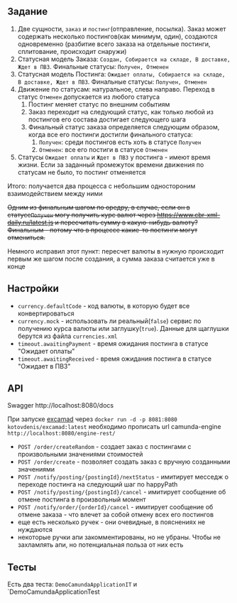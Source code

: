 ## Задание
1. Две сущности, `заказ` и `постинг`(отправление, посылка). Заказ может содержать несколько постингов(как минимум, один), создаются одновременно (разбитие всего заказа на отдельные постинги, сплитование, происходит снаружи)
2. Статусная модель Заказа: `Создан, Собирается на складе, В доставке, Ждет в ПВЗ`. Финальные статусы: `Получен, Отменен`
3. Статусная модель Постинга: `Ожидает оплаты, Собирается на складе, В доставке, Ждет в ПВЗ`. Финальные статусы: `Получен, Отменен`
4. Движение по статусам: натуральное, слева направо. Переход в статус `Отменен` допускается из любого статуса
   1. Постинг меняет статус по внешним событиям
   2. Заказ переходит на следующий статус, как только любой из постингов его состава достигает следующего шага
   3. Финальный статус заказа определяется следующим образом, когда все его постинги достигли финального статуса:
      1. `Получен`: среди постингов есть хоть в статусе `Получен`
      2. `Отменен`: все его постиги в статусе `Отменен`
5. Статусы `Ожидает оплаты` и `Ждет в ПВЗ` у постинга - имеют время жизни. Если за заданный промежуток времени движения по статусам не было, то постинг отменяется
   

Итого: получается два процесса с небольшим одностороним взаимодействием между ними


~~Одним из финальным шагом по оредру, в случае, если он в статусе`Получен` могу получить курс валют через https://www.cbr-xml-daily.ru/latest.js и пересчитать сумму в какую-нибудь валюту? Финальным - потому что в процессе какие-то постинги могут отмениться.~~

Немного исправил этот пункт: пересчет валюты в нужную происходит первым же шагом после создания, а сумма заказа считается уже в конце

## Настройки
 * `currency.defaultCode` - код валюты, в которую будет все конвертироваться
 * `currency.mock` - использовать ли реальный(`false`) сервис по получению курса валюты или заглушку(`true`). Данные для щаглушки берутся из файла `currencies.xml`  
 * `timeout.awaitingPayment` - время ожидания постинга в статусе "Ожидает оплаты"
 * `timeout.awaitingReceived` - время ожидания постинга в статусе "Ожидает в ПВЗ"

## API
Swagger http://localhost:8080/docs

При запуске [excamad](https://github.com/KotskinKotskin/camunda-excamad) через 
`docker run -d -p 8081:8080 kotovdenis/excamad:latest` необходимо прописать url camunda-engine `http://localhost:8080/engine-rest/` 

* `POST /order/createRandom` - создает заказ с постингами с произвольными значениями стоимостей
* `POST /order/create` - позволяет создать заказ с вручную созданными значениями
* `POST /notify/posting/{postingId}/nextStatus` - имитирует месседж о переходе постинга на следующий шаг по happyPath
* `POST /notify/posting/{postingId}/cancel` - имитирует сообщение об отмене постинга в произвольный момент
* `POST /notify/order/{orderId}/cancel` - имитирует сообщение об отмене заказа - что влечет за собой отмену всех его постингов
* еще есть несколько ручек - они очевидные, в пояснениях не нуждаются
* некоторые ручки апи закомментированы, но не убраны. Чтобы не захламлять апи, но потенциальная польза от них есть

## Тесты
Есть два теста: `DemoCamundaApplicationIT` и `DemoCamundaApplicationTest